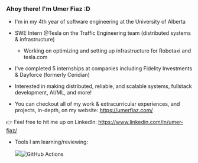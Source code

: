 ### Ahoy there! I'm Umer Fiaz :D


- I'm in my 4th year of software engineering at the University of Alberta
- SWE Intern @Tesla on the Traffic Engineering team (distributed systems & infrastructure)  
    - Working on optimizing and setting up infrastructure for Robotaxi and tesla.com

- I've completed 5 internships at companies including Fidelity Investments & Dayforce (formerly Ceridian)

- Interested in making distributed, reliable, and scalable systems, fullstack development, AI/ML, and more!                     

- You can checkout all of my work & extracurricular experiences, and projects, in-depth, on my website: https://umerfiaz.com/     

:point_right: Feel free to hit me up on LinkedIn: https://www.linkedin.com/in/umer-fiaz/

- Tools I am learning/reviewing:

    <img src="https://img.shields.io/badge/go-%2300ADD8.svg?&style=for-the-badge&logo=go&logoColor=white"/>![GitHub Actions](https://img.shields.io/badge/github%20actions-%232671E5.svg?style=for-the-badge&logo=githubactions&logoColor=white)
